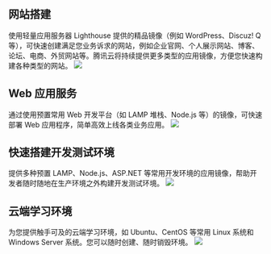 ## 网站搭建
使用轻量应用服务器 Lighthouse 提供的精品镜像（例如 WordPress、Discuz! Q 等），可快速创建满足您业务诉求的网站，例如企业官网、个人展示网站、博客、论坛、电商、外贸网站等。腾讯云将持续提供更多类型的应用镜像，方便您快速构建各种类型的网站。
![](https://qcloudimg.tencent-cloud.cn/raw/d7dc360f907193ae5caea4a6c296481f.png)

## Web 应用服务
通过使用预置常用 Web 开发平台（如 LAMP 堆栈、Node.js 等）的镜像，可快速部署 Web 应用程序，简单高效上线各类业务应用。
![](https://qcloudimg.tencent-cloud.cn/raw/532e752a0c8b76b6ed6f81cd599671da.png)

## 快速搭建开发测试环境
提供多种预置 LAMP、Node.js、ASP.NET 等常用开发环境的应用镜像，帮助开发者随时随地在生产环境之外构建开发测试环境。
![](https://qcloudimg.tencent-cloud.cn/raw/b9b19f09c31911e344810861e7f36538.png)

## 云端学习环境
为您提供触手可及的云端学习环境，如 Ubuntu、CentOS 等常用 Linux 系统和 Windows Server 系统。您可以随时创建、随时销毁环境。
![](https://qcloudimg.tencent-cloud.cn/raw/c894700857731050facbfa088b34fa0d.png)
